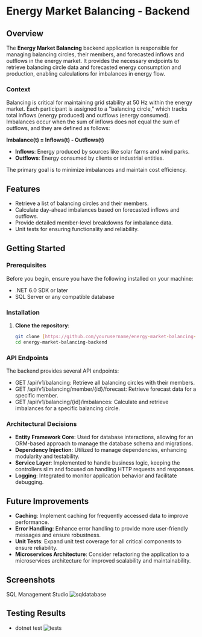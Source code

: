 # Energy Market Balancing - Backend

## Overview

The **Energy Market Balancing** backend application is responsible for managing balancing circles, their members, and forecasted inflows and outflows in the energy market. It provides the necessary endpoints to retrieve balancing circle data and forecasted energy consumption and production, enabling calculations for imbalances in energy flow.

### Context

Balancing is critical for maintaining grid stability at 50 Hz within the energy market. Each participant is assigned to a "balancing circle," which tracks total inflows (energy produced) and outflows (energy consumed). Imbalances occur when the sum of inflows does not equal the sum of outflows, and they are defined as follows:

**Imbalance(t) = Inflows(t) - Outflows(t)**

- **Inflows**: Energy produced by sources like solar farms and wind parks.
- **Outflows**: Energy consumed by clients or industrial entities.

The primary goal is to minimize imbalances and maintain cost efficiency.

## Features

- Retrieve a list of balancing circles and their members.
- Calculate day-ahead imbalances based on forecasted inflows and outflows.
- Provide detailed member-level breakdowns for imbalance data.
- Unit tests for ensuring functionality and reliability.

## Getting Started

### Prerequisites

Before you begin, ensure you have the following installed on your machine:

- .NET 6.0 SDK or later
- SQL Server or any compatible database

### Installation

1. **Clone the repository**:

   ```bash
   git clone [https://github.com/yourusername/energy-market-balancing-backend.git]
   cd energy-market-balancing-backend

### API Endpoints
The backend provides several API endpoints:

- GET /api/v1/balancing: Retrieve all balancing circles with their members.
- GET /api/v1/balancing/member/{id}/forecast: Retrieve forecast data for a specific member.
- GET /api/v1/balancing/{id}/imbalances: Calculate and retrieve imbalances for a specific balancing circle.
  
### Architectural Decisions
- **Entity Framework Core**: Used for database interactions, allowing for an ORM-based approach to manage the database schema and migrations.
- **Dependency Injection**: Utilized to manage dependencies, enhancing modularity and testability.
- **Service Layer**: Implemented to handle business logic, keeping the controllers slim and focused on handling HTTP requests and responses.
- **Logging**: Integrated to monitor application behavior and facilitate debugging.

## Future Improvements

- **Caching**: Implement caching for frequently accessed data to improve performance.
- **Error Handling**: Enhance error handling to provide more user-friendly messages and ensure robustness.
- **Unit Tests**: Expand unit test coverage for all critical components to ensure reliability.
- **Microservices Architecture**: Consider refactoring the application to a microservices architecture for improved scalability and maintainability.
  
## Screenshots
SQL Management Studio
![sqldatabase](https://github.com/user-attachments/assets/cf228ade-9931-4c35-9240-bfb4e584363e)


## Testing Results
- dotnet test
![tests](https://github.com/user-attachments/assets/5b149dda-85b9-459c-ab96-13891aaa88c6)
